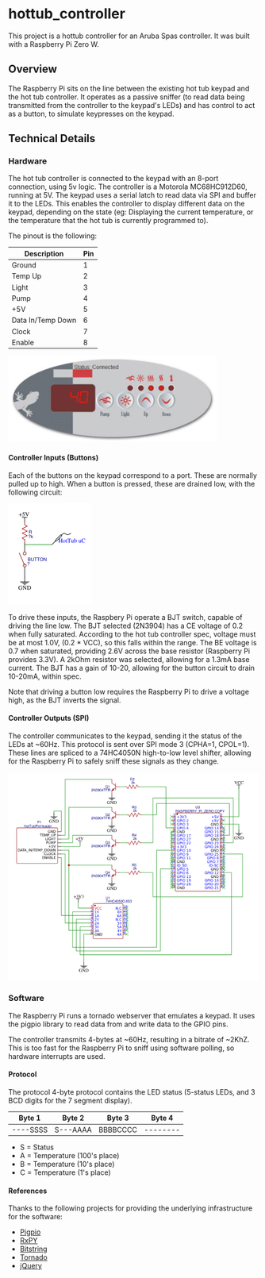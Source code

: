 # hottub_controller

This project is a hottub controller for an Aruba Spas controller. It was built with a Raspberry Pi Zero W.

## Overview

The Raspberry Pi sits on the line between the existing hot tub keypad and the hot tub controller. It operates as a passive sniffer (to read data being transmitted from the controller to the keypad's LEDs) and has control to act as a button, to simulate keypresses on the keypad.

## Technical Details

### Hardware

The hot tub controller is connected to the keypad with an 8-port connection, using 5v logic. The controller is a Motorola MC68HC912D60, running at 5V. The keypad uses a serial latch to read data via SPI and buffer it to the LEDs. This enables the controller to display different data on the keypad, depending on the state (eg: Displaying the current temperature, or the temperature that the hot tub is currently programmed to).

The pinout is the following:

| Description       | Pin |
| ----------------- | --- |
| Ground            | 1   |
| Temp Up           | 2   |
| Light             | 3   |
| Pump              | 4   |
| +5V               | 5   |
| Data In/Temp Down | 6   |
| Clock             | 7   |
| Enable            | 8   |

![Keypad](/readme/keypad.png)

#### Controller Inputs (Buttons)

Each of the buttons on the keypad correspond to a port. These are normally pulled up to high. When a button is pressed, these are drained low, with the following circuit:

![Button Circuit](/readme/button.png)

To drive these inputs, the Raspbery Pi operate a BJT switch, capable of driving the line low. The BJT selected (2N3904) has a CE voltage of 0.2 when fully saturated. According to the hot tub controller spec, voltage must be at most 1.0V, (0.2 * VCC), so this falls within the range. The BE voltage is 0.7 when saturated, providing 2.6V across the base resistor (Raspberry Pi provides 3.3V). A 2kOhm resistor was selected, allowing for a 1.3mA base current. The BJT has a gain of 10-20, allowing for the button circuit to drain 10-20mA, within spec.

Note that driving a button low requires the Raspberry Pi to drive a voltage high, as the BJT inverts the signal.

#### Controller Outputs (SPI)

The controller communicates to the keypad, sending it the status of the LEDs at ~60Hz. This protocol is sent over SPI mode 3 (CPHA=1, CPOL=1). These lines are spliced to a 74HC4050N high-to-low level shifter, allowing for the Raspberry Pi to safely sniff these signals as they change.

![Circuit Schematic](/readme/circuit_schematic.png)

### Software

The Raspberry Pi runs a tornado webserver that emulates a keypad. It uses the pigpio library to read data from and write data to the GPIO pins.

The controller transmits 4-bytes at ~60Hz, resulting in a bitrate of ~2KhZ. This is too fast for the Raspberry Pi to sniff using software polling, so hardware interrupts are used.

#### Protocol

The protocol 4-byte protocol contains the LED status (5-status LEDs, and 3 BCD digits for the 7 segment display).

| Byte 1   | Byte 2   | Byte 3   | Byte 4   |
| -------- | -------- | -------- | -------- |
| ----SSSS | S---AAAA | BBBBCCCC | -------- |

* S = Status
* A = Temperature (100's place)
* B = Temperature (10's place)
* C = Temperature (1's place)

#### References

Thanks to the following projects for providing the underlying infrastructure for the software:

* [Pigpio](http://abyz.me.uk/rpi/pigpio/)
* [RxPY](https://github.com/ReactiveX/RxPY)
* [Bitstring](https://github.com/scott-griffiths/bitstring)
* [Tornado](https://www.tornadoweb.org/en/stable/)
* [jQuery](https://jquery.com/)
